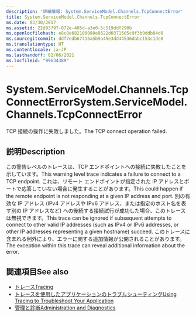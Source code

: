 ```yaml
---
description: '詳細情報: System.ServiceModel.Channels.TcpConnectError'
title: System.ServiceModel.Channels.TcpConnectError
ms.date: 03/30/2017
ms.assetid: 22d93797-072e-405d-a3e0-5c519ddf290b
ms.openlocfilehash: e8c8e682100080e8622d0371505c9f3b9ddb84d0
ms.sourcegitcommit: ddf7edb67715a5b9a45e3dd44536dabc153c1de0
ms.translationtype: HT
ms.contentlocale: ja-JP
ms.lasthandoff: 02/06/2021
ms.locfileid: "99634389"
---
```

# <a name="systemservicemodelchannelstcpconnecterror"></a><span data-ttu-id="d0a08-103">System.ServiceModel.Channels.TcpConnectError</span><span class="sxs-lookup"><span data-stu-id="d0a08-103">System.ServiceModel.Channels.TcpConnectError</span></span>

<span data-ttu-id="d0a08-104">TCP 接続の操作に失敗しました。</span><span class="sxs-lookup"><span data-stu-id="d0a08-104">The TCP connect operation failed.</span></span>  
  
## <a name="description"></a><span data-ttu-id="d0a08-105">説明</span><span class="sxs-lookup"><span data-stu-id="d0a08-105">Description</span></span>  

 <span data-ttu-id="d0a08-106">この警告レベルのトレースは、TCP エンドポイントへの接続に失敗したことを示しています。</span><span class="sxs-lookup"><span data-stu-id="d0a08-106">This warning level trace indicates a failure to connect to a TCP endpoint.</span></span> <span data-ttu-id="d0a08-107">これは、リモート エンドポイントが指定された IP アドレスとポートで応答していない場合に発生することがあります。</span><span class="sxs-lookup"><span data-stu-id="d0a08-107">This could happen if the remote endpoint is not responding at a given IP address and port.</span></span> <span data-ttu-id="d0a08-108">別の有効な IP アドレス (IPv4 アドレスや IPv6 アドレス、または指定のホスト名を表す別の IP アドレスなど) への後続する接続試行が成功した場合、このトレースは無視できます。</span><span class="sxs-lookup"><span data-stu-id="d0a08-108">This trace can be ignored if subsequent attempts to connect to other valid IP addresses (such as IPv4 or IPv6 addresses, or other IP addresses representing a given hostname) succeed.</span></span> <span data-ttu-id="d0a08-109">このトレースに含まれる例外により、エラーに関する追加情報が公開されることがあります。</span><span class="sxs-lookup"><span data-stu-id="d0a08-109">The exception within this trace can reveal additional information about the error.</span></span>  
  
## <a name="see-also"></a><span data-ttu-id="d0a08-110">関連項目</span><span class="sxs-lookup"><span data-stu-id="d0a08-110">See also</span></span>

- [<span data-ttu-id="d0a08-111">トレース</span><span class="sxs-lookup"><span data-stu-id="d0a08-111">Tracing</span></span>](index.md)
- [<span data-ttu-id="d0a08-112">トレースを使用したアプリケーションのトラブルシューティング</span><span class="sxs-lookup"><span data-stu-id="d0a08-112">Using Tracing to Troubleshoot Your Application</span></span>](using-tracing-to-troubleshoot-your-application.md)
- [<span data-ttu-id="d0a08-113">管理と診断</span><span class="sxs-lookup"><span data-stu-id="d0a08-113">Administration and Diagnostics</span></span>](../index.md)

